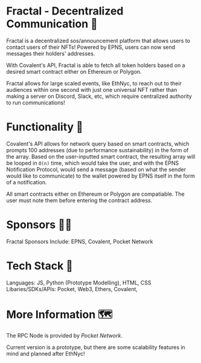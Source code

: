 # Fractal - Decentralized Communication 💬

Fractal is a decentralized sos/announcement platform that allows users to contact users of their NFTs! Powered by EPNS, users can now send messages their holders' addresses. 

With Covalent's API, Fractal is able to fetch all token holders based on a desired smart contract either on Ethereum or Polygon.

Fractal allows for large scaled events, like EthNyc, to reach out to their audiences within one second with just one universal NFT rather than making a server on Discord, Slack, etc, which require centralized authority to run communications!

# Functionality 🚀

Covalent's API allows for network query based on smart contracts, which prompts 100 addresses (due to performance sustainability) in the form of the array. Based on the user-inputted smart contract, the resulting array will be looped in `O(n)` time, which would take the user, and with the EPNS Notification Protocol, would send a message (based on what the sender would like to communicate) to the wallet powered by EPNS itself in the form of a notification. 

All smart contracts either on Ethereum or Polygon are compatiable. The user must note them before entering the contract address.

# Sponsors 🤘🏼

Fractal Sponsors Include: EPNS, Covalent, Pocket Network

# Tech Stack 📲
Languages: JS, Python (Prototype Modelling), HTML, CSS
Libaries/SDKs/APIs: Pocket, Web3, Ethers, Covalent, 

# More Information 🗺

The RPC Node is provided by *Pocket Network*. 

Current version is a prototype, but there are some scalability features in mind and planned after EthNyc! 

